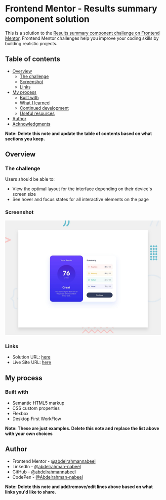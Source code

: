 # Frontend Mentor - Results summary component solution

This is a solution to the [Results summary component challenge on Frontend Mentor](https://www.frontendmentor.io/challenges/results-summary-component-CE_K6s0maV). Frontend Mentor challenges help you improve your coding skills by building realistic projects. 

## Table of contents

- [Overview](#overview)
  - [The challenge](#the-challenge)
  - [Screenshot](#screenshot)
  - [Links](#links)
- [My process](#my-process)
  - [Built with](#built-with)
  - [What I learned](#what-i-learned)
  - [Continued development](#continued-development)
  - [Useful resources](#useful-resources)
- [Author](#author)
- [Acknowledgments](#acknowledgments)

**Note: Delete this note and update the table of contents based on what sections you keep.**

## Overview

### The challenge

Users should be able to:

- View the optimal layout for the interface depending on their device's screen size
- See hover and focus states for all interactive elements on the page

### Screenshot

![Design preview for the Results summary component coding challenge](./design/desktop-preview.jpg)

### Links

- Solution URL: [here](https://github.com/abdelrahmannabeel/Results-summary-component-solution)
- Live Site URL: [here](https://abdelrahmannabeel.github.io/Results-summary-component-solution/)

## My process

### Built with

- Semantic HTML5 markup
- CSS custom properties
- Flexbox
- Desktop First WorkFlow

**Note: These are just examples. Delete this note and replace the list above with your own choices**


## Author
- Frontend Mentor - [@abdelrahmannabeel](https://www.frontendmentor.io/profile/abdelrahmannabeel)
- LinkedIn - [@abdelrahman-nabeel](https://www.linkedin.com/in/abdelrahman-nabeel/)
- GitHub - [@abdelrahmannabeel](https://github.com/abdelrahmannabeel)
- CodePen - [@Abdelrahman-nabeel](https://codepen.io/Abdelrahman-nabeel)

**Note: Delete this note and add/remove/edit lines above based on what links you'd like to share.**
